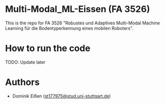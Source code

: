 # Multi-Modal_ML-Eissen (FA 3526)
This is the repo for FA 3526 "Robustes und Adaptives Multi-Modal Machine Learning für die Bodentyperkennung eines mobilen Roboters".

# How to run the code
TODO: Update later

# Authors
- Dominik Eißen (st177975@stud.uni-stuttgart.de)